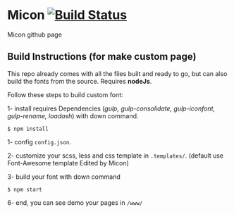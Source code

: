 # Micon [![Build Status](https://travis-ci.org/xtoolkit/Micon.svg?branch=gh-pages)](https://travis-ci.org/xtoolkit/Micon)

Micon github page

## Build Instructions (for make custom page)

This repo already comes with all the files built and ready to go, but can also build the fonts from the source. Requires **nodeJs**.

Follow these steps to build custom font:

1- install requires Dependencies (_gulp, gulp-consolidate, gulp-iconfont, gulp-rename, loadash_) with down command.<br>

```
$ npm install
```

1- config `config.json`.

2- customize your scss, less and css template in `.templates/`. (default use Font-Awesome template Edited by Micon)

3- build your font with down command

```
$ npm start
```

6- end, you can see demo your pages in `/www/`
